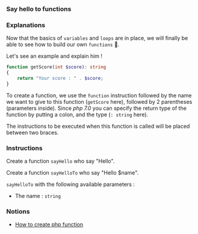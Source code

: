 ### Say hello to functions

### Explanations

Now that the basics of `variables` and `loops` are in place, we will finally be able to see how to build our own `functions` 👀.

Let's see an example and explain him !

```php
function getScore(int $score): string 
{
    return "Your score : " . $score;
}
```

To create a function, we use the `function` instruction followed by the name we want to give to this function (`getScore` here), followed by 2 parentheses (parameters inside).
Since _php 7.0_ you can specify the return type of the function by putting a colon, and the type (`: string` here).

The instructions to be executed when this function is called will be placed between two braces.

### Instructions

Create a function `sayHello` who say "Hello".

Create a function `sayHelloTo` who say "Hello $name".

`sayHelloTo` with the following available parameters :
 - The name : `string`

### Notions

- [How to create php function](https://www.w3schools.com/php/php_functions.asp)